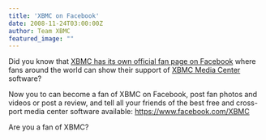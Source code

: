 ```yaml
---
title: 'XBMC on Facebook'
date: 2008-11-24T03:00:00Z
author: Team XBMC
featured_image: ""
---
```

Did you know that [XBMC has its own official fan page on Facebook](https://www.facebook.com/XBMC) where fans around the world can show their support of [XBMC Media Center](https://en.wikipedia.org/wiki/XBMC) software?

 Now you to can become a fan of XBMC on Facebook, post fan photos and videos or post a review, and tell all your friends of the best free and cross-port media center software available: <https://www.facebook.com/XBMC>

 Are you a fan of XBMC?

 
